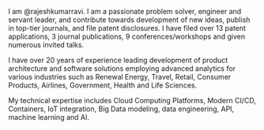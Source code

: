 I am @rajeshkumarravi. I am a passionate problem solver, engineer and servant leader, and contribute towards development of new ideas, publish in top-tier journals, and file patent disclosures. I have filed over 13 patent applications, 3 journal publications, 9 conferences/workshops and given numerous invited talks.

I have over 20 years of experience leading development of product architecture and software solutions employing advanced analytics for various industries such as Renewal Energy, Travel, Retail, Consumer Products, Airlines, Government, Health and Life Sciences.

My technical expertise includes Cloud Computing Platforms, Modern CI/CD, Containers, IoT integration, Big Data modeling, data engineering, API, machine learning and AI.


<!---
rajeshkumarravi/rajeshkumarravi is a ✨ special ✨ repository because its `README.md` (this file) appears on your GitHub profile.
You can click the Preview link to take a look at your changes.
--->

